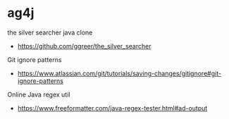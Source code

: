# ag4j
the silver searcher java clone
- https://github.com/ggreer/the_silver_searcher

Git ignore patterns
- https://www.atlassian.com/git/tutorials/saving-changes/gitignore#git-ignore-patterns

Online Java regex util
- https://www.freeformatter.com/java-regex-tester.html#ad-output
